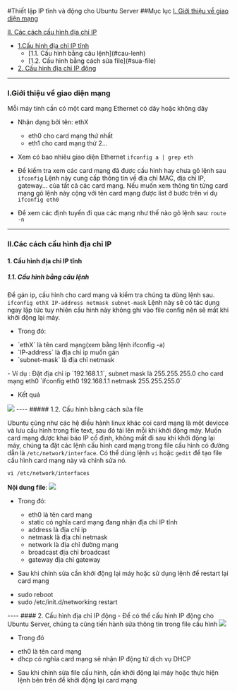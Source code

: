 #Thiết lập IP tĩnh và động cho Ubuntu Server
##Mục lục
[I. Giới thiệu về giao diện mạng](#gioi-thieu)

[II. Các cách cấu hình địa chỉ IP](#cau-hinh)
- [1.Cấu hình địa chỉ IP tĩnh](#cau-hinh-tinh)
	<ul>
	<li>[1.1. Cấu hình bằng câu lệnh](#cau-lenh)</li>
	<li>[1.2. Cấu hình bằng cách sửa file](#sua-file)</li>
	</ul>
- [2. Cấu hình địa chỉ IP động](#ip-dong)

----

### <a name="gioi-thieu"></a>I.Giới thiệu về giao diện mạng

Mỗi máy tính cần có một card mạng Ethernet có dây hoặc không dây
- Nhận dạng bởi tên: ethX
  <ul>
  <li>eth0 cho card mạng thứ nhất</li>
  <li>eth1 cho card mạng thứ 2...</li>
  </ul>
- Xem có bao nhiêu giao diện Ethernet
	`ifconfig ­a | grep eth`
- Để kiểm tra xem các card mạng đã được cấu hình hay chưa gõ lệnh sau
                `ifconfig`
Lệnh này cung cấp thông tin về địa chỉ MAC, địa chỉ IP, gateway... của tất cả các card mạng. Nếu muốn xem thông tin từng card mạng gõ lệnh này cộng với tên card mạng được list ở bước trên ví dụ `ifconfig eth0`

- Để xem các định tuyến đi qua các mạng như thế nào gõ lệnh sau:
                `route -n`


-----
### <a name="cau-hinh"></a>II.Các cách cấu hình địa chỉ IP
#### <a name="cau-hinh-tinh"></a>1. Cấu hình địa chỉ IP tĩnh
##### <a name="cau-lenh"></a>1.1. Cấu hình bằng câu lệnh
Để gán ip, cấu hình cho card mạng và kiểm tra chúng ta dùng lệnh sau. 
`ifconfig ethX IP-address netmask subnet-mask`
Lệnh này sẽ có tác dụng ngay lập tức tuy nhiên cấu hình này không ghi vào file config nên sẽ mất khi khởi động lại máy.
- Trong đó:
<ul>
<li>`ethX` là tên card mạng(xem bằng lệnh ifconfig -a)</li>
<li>`IP-address` là địa chỉ ip muốn gán</li>
<li>`subnet-mask` là địa chỉ netmask</li>
</ul>
- Ví dụ : Đặt địa chỉ ip `192.168.1.1`, subnet mask là 255.255.255.0 cho card mạng eth0
`ifconfig eth0 192.168.1.1 netmask 255.255.255.0`

- Kết quả
<img src="https://cloud.githubusercontent.com/assets/18635054/14819031/7443b050-0bea-11e6-891e-f9f3ad32676c.png">
----
##### <a name="sua-file"></a>1.2. Cấu hình bằng cách sửa file

Ubuntu cũng như các hệ điều hành linux khác coi card mạng là một devicce và lưu cấu hình trong file text, sau đó tải lên mỗi khi khởi động máy.
Muốn card mạng được khai báo IP cố định, không mất đi sau khi khởi động lại máy, chúng ta đặt các lệnh cấu hình card mạng trong file cấu hình có đường dẫn là `/etc/network/interface`. 
Có thể dùng lệnh `vi` hoặc `gedit` để tạo file cấu hình card mạng này và chỉnh sửa nó.

`vi /etc/network/interfaces`

**Nội dung file**:
<img src="https://cloud.githubusercontent.com/assets/18635054/14819082/b3770e3e-0bea-11e6-8c7d-07bc0d9c6c62.png">
- Trong đó:
	<ul>
	<li>eth0 là tên card mạng</li>
	<li>static có nghĩa card mạng đang nhận địa chỉ IP tĩnh</li>
	<li>address là địa chỉ ip</li>
	<li>netmask là địa chỉ netmask </li>
	<li>network là địa chỉ đường mạng</li>
	<li>broadcast địa chỉ broadcast</li>
	<li>gateway địa chỉ gateway</li>
	</ul>

- Sau khi chỉnh sửa cần khởi động lại máy hoặc sử dụng lệnh để restart lại card mạng
<ul>
<li>sudo reboot</li>
<li>sudo /etc/init.d/networking restart</li>
</ul>
----
#### <a name="ip-dong"></a>2. Cấu hình địa chỉ IP động
- Để có thể cấu hình IP động cho Ubuntu Server, chúng ta cũng tiến hành sửa thông tin trong file cấu hình

<img src="https://cloud.githubusercontent.com/assets/18635054/14819128/dca28d10-0bea-11e6-8c91-b4b287150663.png">

- Trong đó
<ul>
<li>eth0 là tên card mạng</li>
<li>dhcp có nghĩa card mạng sẽ nhận IP động từ dịch vụ DHCP</li>
</ul>

- Sau khi chỉnh sửa file cấu hình, cần khởi động lại máy hoặc thực hiện lệnh bên trên để khởi động lại card mạng


